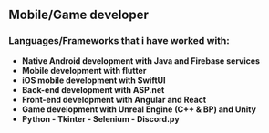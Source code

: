 ## **Mobile/Game developer**
### **Languages/Frameworks that i have worked with:**
-  **Native Android development with Java and Firebase services**
-  **Mobile development with flutter**
-  **iOS mobile development with SwiftUI**
- **Back-end development with ASP.net**
- **Front-end development with Angular and React**
- **Game development with Unreal Engine (C++ & BP) and Unity**
- **Python - Tkinter - Selenium - Discord.py**

